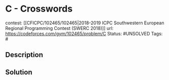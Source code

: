 # C - Crosswords

contest: [[CFICPC/102465/102465|2018-2019 ICPC Southwestern European Regional Programming Contest (SWERC 2018)]]
url: https://codeforces.com/gym/102465/problem/C
Status: #UNSOLVED
Tags: #

## Description

## Solution


